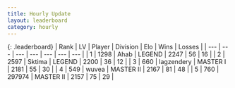 ```yaml
---
title: Hourly Update
layout: leaderboard
category: hourly
---
```


{: .leaderboard}
| Rank | LV | Player | Division | Elo | Wins | Losses |
| --- | --- | --- | --- | --- | --- | --- |
| <span data-change="0">1</span> | 1298 | <span title="ID: 402846">Ahab</span> | LEGEND | <span data-change="0">2247</span> | <span data-change="0">56</span> | <span data-change="0">16</span> |
| <span data-change="0">2</span> | 2597 | <span title="ID: 353063">Sktima</span> | LEGEND | <span data-change="0">2200</span> | <span data-change="0">36</span> | <span data-change="0">12</span> |
| <span data-change="0">3</span> | 660 | <span title="ID: 628282">lagzendery</span> | MASTER I | <span data-change="0">2181</span> | <span data-change="0">55</span> | <span data-change="0">30</span> |
| <span data-change="0">4</span> | 549 | <span title="ID: 740957">wuvea</span> | MASTER II | <span data-change="0">2167</span> | <span data-change="0">81</span> | <span data-change="0">48</span> |
| <span data-change="0">5</span> | 760 | <span title="ID: 544038">297974</span> | MASTER II | <span data-change="0">2157</span> | <span data-change="0">75</span> | <span data-change="0">29</span> |